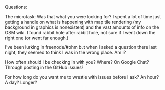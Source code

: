 Questions:

The microtask: Was that what you were looking for? I spent a lot of time just getting a handle on what is happening with map tile rendering (my background in graphics is nonexistent) and the vast amounts of info on the OSM wiki. I found rabbit hole after rabbit hole, not sure if I went down the right one (or went far enough.)

I've been lurking in freenode/#ohm but when I asked a question there last night, they seemed to think I was in the wrong place. Am I?

How often should I be checking in with you? Where? On Google Chat? Through posting in the GitHub issues? 

For how long do you want me to wrestle with issues before I ask? An hour? A day? Longer?


